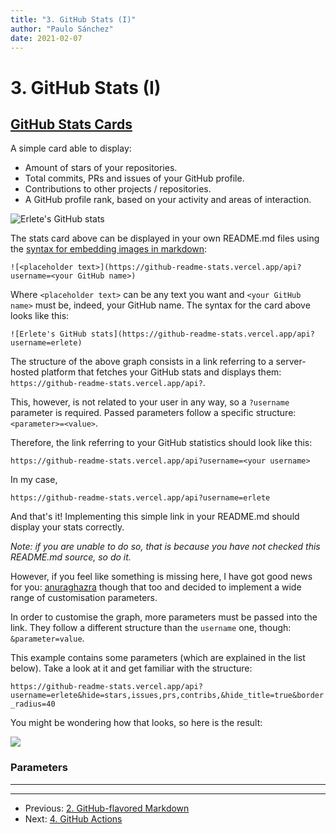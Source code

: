 ```yaml
---
title: "3. GitHub Stats (I)"
author: "Paulo Sánchez"
date: 2021-02-07
---
```


# 3. GitHub Stats (I)

## [GitHub Stats Cards](https://github.com/anuraghazra/github-readme-stats/README.md#github-stats-card/)

A simple card able to display:

* Amount of stars of your repositories.
* Total commits, PRs and issues of your GitHub profile.
* Contributions to other projects / repositories.
* A GitHub profile rank, based on your activity and areas of interaction.

![Erlete's GitHub stats](https://github-readme-stats.vercel.app/api?username=erlete)

The stats card above can be displayed in your own README.md files using the [syntax for embedding images in markdown](https://erlete.github.io/github-customization-guide/guides/markdown-guide.html#image-links):

`![<placeholder text>](https://github-readme-stats.vercel.app/api?username=<your GitHub name>)`

Where `<placeholder text>` can be any text you want and `<your GitHub name>` must be, indeed, your GitHub name. The syntax for the card above looks like this:

`![Erlete's GitHub stats](https://github-readme-stats.vercel.app/api?username=erlete)`

The structure of the above graph consists in a link referring to a server-hosted platform that fetches your GitHub stats and displays them: `https://github-readme-stats.vercel.app/api?`.

This, however, is not related to your user in any way, so a `?username` parameter is required. Passed parameters follow a specific structure: `<parameter>=<value>`.

Therefore, the link referring to your GitHub statistics should look like this:

`https://github-readme-stats.vercel.app/api?username=<your username>`

In my case,

`https://github-readme-stats.vercel.app/api?username=erlete`

And that's it! Implementing this simple link in your README.md should display your stats correctly.

_Note: if you are unable to do so, that is because you have not checked this README.md source, so do it._

However, if you feel like something is missing here, I have got good news for you: [anuraghazra](https://github.com/anuraghazra/) though that too and decided to implement a wide range of customisation parameters.

In order to customise the graph, more parameters must be passed into the link. They follow a different structure than the `username` one, though: `&parameter=value`.

This example contains some parameters (which are explained in the list below). Take a look at it and get familiar with the structure:

`https://github-readme-stats.vercel.app/api?username=erlete&hide=stars,issues,prs,contribs,&hide_title=true&border_radius=40`

You might be wondering how that looks, so here is the result:

![](https://github-readme-stats.vercel.app/api?username=erlete&hide=stars,issues,prs,contribs,&hide_title=true&border_radius=40)

### Parameters

***
***

* Previous: [2. GitHub-flavored Markdown](https://erlete.github.io/github-customization-guide/guides/markdown-guide.html)
* Next: [4. GitHub Actions](https://erlete.github.io/github-customization-guide/guides/actions-guide.html)

